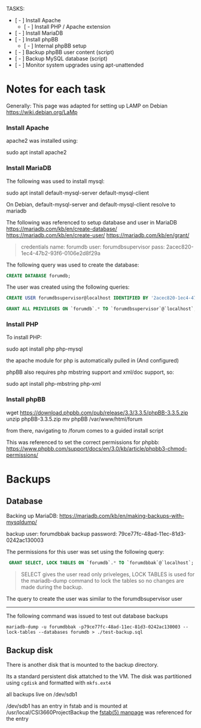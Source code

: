 TASKS:

* [ - ] Install Apache
  * [ - ] Install PHP / Apache extension
* [ - ] Install MariaDB
* [ - ] Install phpBB
  * [ - ] Internal phpBB setup
* [ - ] Backup phpBB user content (script)
* [ - ] Backup MySQL database (script)
* [ - ] Monitor system upgrades using apt-unattended


# Notes for each task
Generally: This page was adapted for setting up LAMP on Debian
https://wiki.debian.org/LaMp

### Install Apache
apache2 was installed using:

sudo apt install apache2

### Install MariaDB

The following was used to install mysql:

sudo apt install default-mysql-server default-mysql-client

On Debian, default-mysql-server and default-mysql-client resolve to mariadb

The following was referenced to setup database and user in MariaDB
https://mariadb.com/kb/en/create-database/
https://mariadb.com/kb/en/create-user/
https://mariadb.com/kb/en/grant/

> credentials
> name: forumdb
> user: forumdbsupervisor
> pass: 2acec820-1ec4-47b2-93f6-0106e2d8f29a

The following query was used to create the database:

```sql
CREATE DATABASE forumdb;
```

The user was created using the following queries:
```sql
CREATE USER forumdbsupervisor@localhost IDENTIFIED BY '2acec820-1ec4-47b2-93f6-0106e2d8f29a';
```

```sql
GRANT ALL PRIVILEGES ON `forumdb`.* TO `forumdbsupervisor`@`localhost`; 
```

### Install PHP
To install PHP:

sudo apt install php php-mysql

the apache module for php is automatically pulled in (And configured)

phpBB also requires php mbstring support and xml/doc support, so:

sudo apt install php-mbstring php-xml

### Install phpBB
wget https://download.phpbb.com/pub/release/3.3/3.3.5/phpBB-3.3.5.zip
unzip phpBB-3.3.5.zip
mv phpBB /var/www/html/forum

from there, navigating to <SERVERIP>/forum comes to a guided install script

This was referenced to set the correct permissions for phpbb:
https://www.phpbb.com/support/docs/en/3.0/kb/article/phpbb3-chmod-permissions/




# Backups


## Database

Backing up MariaDB: 
https://mariadb.com/kb/en/making-backups-with-mysqldump/


backup user: forumdbbak
backup password: 79ce77fc-48ad-11ec-81d3-0242ac130003

The permissions for this user was set using the following query:

```sql
 GRANT SELECT, LOCK TABLES ON `forumdb`.* TO `forumdbbak`@`localhost`; 
```

> SELECT gives the user read only priveleges, LOCK TABLES is used for the mariadb-dump command to lock the tables so no changes are made during the backup.

The query to create the user was similar to the forumdbsupervisor user

---

The following command was issued to test out database backups

```
mariadb-dump -u forumdbbak -p79ce77fc-48ad-11ec-81d3-0242ac130003 --lock-tables --databases forumdb > ./test-backup.sql
```


## Backup disk

There is another disk that is mounted to the backup directory. 

Its a standard persistent disk attatched to the VM. The disk was partitioned using `cgdisk` and formatted with `mkfs.ext4`

all backups live on /dev/sdb1

/dev/sdb1 has an entry in fstab and is mounted at /usr/local/CSI3660ProjectBackup
the [fstab(5) manpage](https://manpages.debian.org/bullseye/mount/fstab.5.en.html) was referenced for the entry
